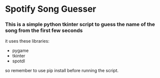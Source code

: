 # Spotify Song Guesser

### This is a simple python tkinter script to guess the name of the song from the first few seconds
it uses these libraries:
* pygame
* tkinter
* spotdl

so remember to use pip install before running the script.
